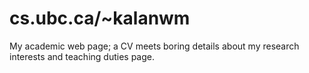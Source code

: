 cs.ubc.ca/~kalanwm
=================

My academic web page; a CV meets boring details about my research interests and teaching duties page. 
